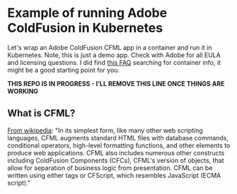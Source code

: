 # Example of running Adobe ColdFusion in Kubernetes
Let's wrap an Adobe ColdFusion CFML app in a container and run it in Kubernetes. Note, this is just a demo app. Check with Adobe for all EULA and licensing questions. I did find [this FAQ](https://coldfusion.adobe.com/2019/03/coldfusion-licensing-docker-containers/) searching for container info, it might be a good starting point for you.

**THIS REPO IS IN PROGRESS - I'LL REMOVE THIS LINE ONCE THINGS ARE WORKING**

## What is CFML?
[From wikipedia](https://en.wikipedia.org/wiki/ColdFusion_Markup_Language):
"In its simplest form, like many other web scripting languages, CFML augments standard HTML files with database commands, conditional operators, high-level formatting functions, and other elements to produce web applications. CFML also includes numerous other constructs including ColdFusion Components (CFCs), CFML's version of objects, that allow for separation of business logic from presentation. CFML can be written using either tags or CFScript, which resembles JavaScript (ECMA script)."
